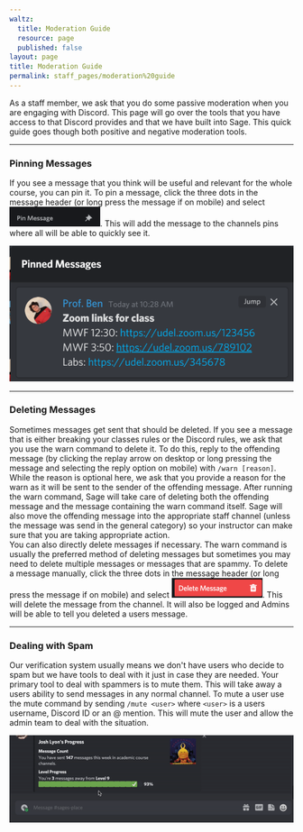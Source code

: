 ```yaml
---
waltz:
  title: Moderation Guide
  resource: page
  published: false
layout: page
title: Moderation Guide
permalink: staff_pages/moderation%20guide
---
```

As a staff member, we ask that you do some passive moderation when you are engaging with Discord. This page will go over
the tools that you have access to that Discord provides and that we have built into Sage. This quick guide goes though
both positive and negative moderation tools.

* * *

### Pinning Messages

If you see a message that you think will be useful and relevant for the whole course, you can pin it. To pin a message,
click the three dots in the message header (or long press the message if on mobile) and select <img src="/assets/pinButton.png" alt="Pin Message" height="35" width="161">. This
will add the message to the channels pins where all will be able to quickly see it.

![The pinned messages module containing an example pinned message.][0]

* * *

### Deleting Messages

Sometimes messages get sent that should be deleted. If you see a message that is either breaking your classes rules or
the Discord rules, we ask that you use the warn command to delete it. To do this, reply to the offending message (by
clicking the replay arrow on desktop or long pressing the message and selecting the reply option on mobile) with `/warn
[reason]`. While the reason is optional here, we ask that you provide a reason for the warn as it will be sent to the
sender of the offending message. After running the warn command, Sage will take care of deleting both the offending
message and the message containing the warn command itself. Sage will also move the offending message into the
appropriate staff channel (unless the message was send in the general category) so your instructor can make sure that
you are taking appropriate action.  
You can also directly delete messages if necessary. The warn command is usually the preferred method of deleting messages
but sometimes you may need to delete multiple messages or messages that are spammy. To delete a message manually, click
the three dots in the message header (or long press the message if on mobile) and select <img src="/assets/deleteButton.png" alt="Delete Message" height="35" width="161">. This
will delete the message from the channel. It will also be logged and Admins will be able to tell you deleted a users
message.

* * *

### Dealing with Spam

Our verification system usually means we don't have users who decide to spam but we have tools to deal with it just in
case they are needed. Your primary tool to deal with spammers is to mute them. This will take away a users ability to
send messages in any normal channel. To mute a user use the mute command by sending `/mute <user>` where `<user>` is a
users username, Discord ID or an @ mention. This will mute the user and allow the admin team to deal with the situation.

![A gif showing the mute command being used to mute then un-mute user Ren who is presumably being a menace][1]


[0]: /assets/pinnedMessages.png
[1]: /assets/gifs/mute.gif
